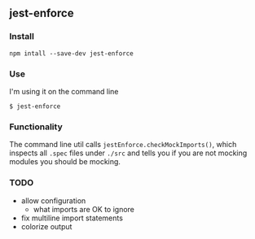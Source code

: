 ## jest-enforce

### Install
```
npm intall --save-dev jest-enforce
```

### Use
I'm using it on the command line
```
$ jest-enforce
```

### Functionality
The command line util calls `jestEnforce.checkMockImports()`, which inspects all `.spec` files under `./src` and tells you if you are not mocking modules you should be mocking.

### TODO
- allow configuration
  - what imports are OK to ignore
- fix multiline import statements
- colorize output